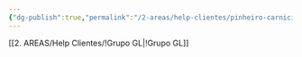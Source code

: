 ```yaml
---
{"dg-publish":true,"permalink":"/2-areas/help-clientes/pinheiro-carnicicultura-314/","dgPassFrontmatter":true,"created":"2025-09-17T11:24:15.146-03:00","updated":"2025-09-17T11:27:02.826-03:00"}
---
```


[[2. AREAS/Help Clientes/!Grupo GL\|!Grupo GL]]